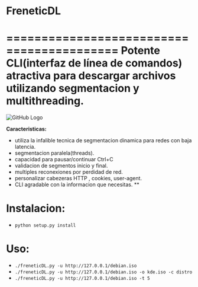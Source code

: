 # FreneticDL
==========================================
Potente CLI(interfaz de línea de comandos) atractiva  para descargar archivos utilizando segmentacion y multithreading.
==========================================

![GitHub Logo](FreneticDL/finaaaaa.png)


**Caracteristicas:**
* utiliza la infalible tecnica de segmentacion dinamica para redes con baja latencia.
* segmentacion paralela(threads).
* capacidad para pausar/continuar Ctrl+C
* validacion de segmentos inicio y final.
* multiples reconexiones por perdidad de red.
* personalizar cabezeras HTTP , cookies, user-agent.
* CLI agradable con la informacion que necesitas.
**

**Instalacion:**
============
* ``python setup.py install``

**Uso:**
============
* ``./freneticDL.py -u http://127.0.0.1/debian.iso``
* ``./freneticDL.py -u http://127.0.0.1/debian.iso -o kde.iso -c distro``
* ``./freneticDL.py -u http://127.0.0.1/debian.iso -t 5``

